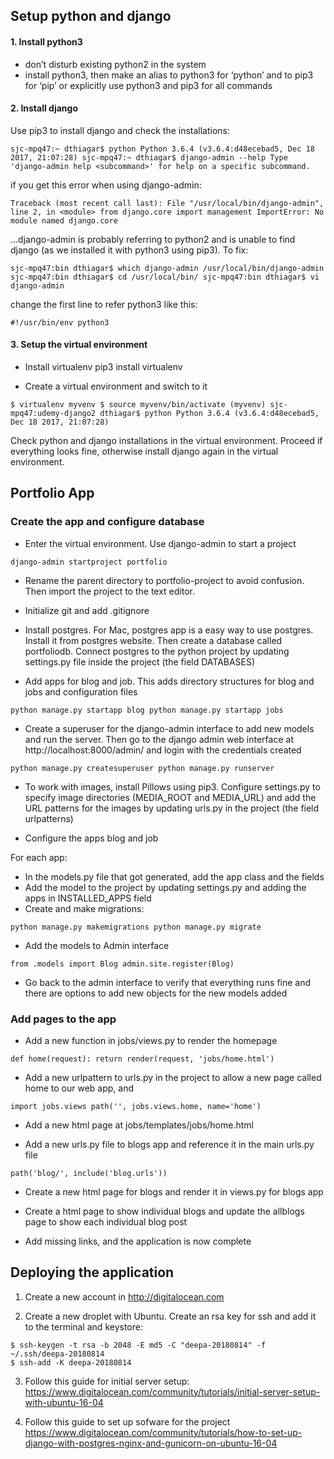 ## Setup python and django

#### 1. Install python3
- don’t disturb existing python2 in the system
- install python3, then make an alias to python3 for ‘python’ and to pip3 for ‘pip’ or explicitly use python3 and pip3 for all commands

#### 2. Install django
Use pip3 to install django and check the installations:

`sjc-mpq47:~ dthiagar$ python
Python 3.6.4 (v3.6.4:d48ecebad5, Dec 18 2017, 21:07:28)
sjc-mpq47:~ dthiagar$ django-admin --help
Type 'django-admin help <subcommand>' for help on a specific subcommand.`

if you get this error when using django-admin:

`Traceback (most recent call last):
  File "/usr/local/bin/django-admin", line 2, in <module>
    from django.core import management
ImportError: No module named django.core`

...django-admin is probably referring to python2 and is unable to find django (as we installed it with python3 using pip3). To fix:

`sjc-mpq47:bin dthiagar$ which django-admin
/usr/local/bin/django-admin
sjc-mpq47:bin dthiagar$ cd /usr/local/bin/
sjc-mpq47:bin dthiagar$ vi django-admin`

change the first line to refer python3 like this:

`#!/usr/bin/env python3`

#### 3. Setup the virtual environment

- Install virtualenv
pip3 install virtualenv

- Create a virtual environment and switch to it

`$ virtualenv myvenv
$ source myvenv/bin/activate
(myvenv) sjc-mpq47:udemy-django2 dthiagar$ python
Python 3.6.4 (v3.6.4:d48ecebad5, Dec 18 2017, 21:07:28) `

Check python and django installations in the virtual environment. Proceed if everything looks fine, otherwise install django again in the virtual environment.

## Portfolio App
### Create the app and configure database

* Enter the virtual environment. Use django-admin to start a project

`django-admin startproject portfolio`

* Rename the parent directory to portfolio-project to avoid confusion. Then import the project to the text editor.

* Initialize git and add .gitignore

* Install postgres. For Mac, postgres app is a easy way to use postgres. Install it from postgres website. Then create a database called portfoliodb. Connect postgres to the python project by updating settings.py file inside the project (the field DATABASES)

* Add apps for blog and job. This adds directory structures for blog and jobs and configuration files

`python manage.py startapp blog
python manage.py startapp jobs`

* Create a superuser for the django-admin interface to add new models and run the server. Then go to the django admin web interface at http://localhost:8000/admin/ and login with the credentials created

`python manage.py createsuperuser
python manage.py runserver`

* To work with images, install Pillows using pip3. Configure settings.py to specify image directories (MEDIA_ROOT and MEDIA_URL) and add the URL patterns for the images by updating urls.py in the project (the field urlpatterns)

* Configure the apps blog and job

For each app:

 * In the models.py file that got generated, add the app class and the fields
 * Add the model to the project by updating settings.py and adding the apps in INSTALLED_APPS field
 * Create and make migrations:

`python manage.py makemigrations
python manage.py migrate`

 * Add the models to Admin interface

 `from .models import Blog
 admin.site.register(Blog)`

* Go back to the admin interface to verify that everything runs fine and there are options to add new objects for the new models added

### Add pages to the app
* Add a new function in jobs/views.py to render the homepage

`def home(request):
    return render(request, 'jobs/home.html')`

* Add a new urlpattern to urls.py in the project to allow a new page called home to our web app, and

`import jobs.views
path('', jobs.views.home, name='home')`

* Add a new html page at jobs/templates/jobs/home.html

* Add a new urls.py file to blogs app and reference it in the main urls.py file

`path('blog/', include('blog.urls'))`

* Create a new html page for blogs and render it in views.py for blogs app

* Create a html page to show individual blogs and update the allblogs page to show each individual blog post

* Add missing links, and the application is now complete

## Deploying the application

 1. Create a new account in http://digitalocean.com

 2. Create a new droplet with Ubuntu. Create an rsa key for ssh and add it to the terminal and keystore:
 ```
 $ ssh-keygen -t rsa -b 2048 -E md5 -C "deepa-20180814" -f ~/.ssh/deepa-20180814
 $ ssh-add -K deepa-20180814
```
3. Follow this guide for initial server setup:
https://www.digitalocean.com/community/tutorials/initial-server-setup-with-ubuntu-16-04

4. Follow this guide to set up sofware for the project
https://www.digitalocean.com/community/tutorials/how-to-set-up-django-with-postgres-nginx-and-gunicorn-on-ubuntu-16-04
